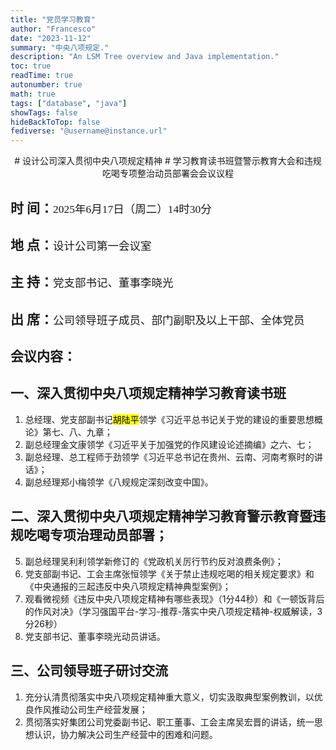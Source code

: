 ```yaml
---
title: "党员学习教育"
author: "Francesco"
date: "2023-11-12"
summary: "中央八项规定."
description: "An LSM Tree overview and Java implementation."
toc: true
readTime: true
autonumber: true
math: true
tags: ["database", "java"]
showTags: false
hideBackToTop: false
fediverse: "@username@instance.url"
---
```


<center>
# 设计公司深入贯彻中央八项规定精神
# 学习教育读书班暨警示教育大会和违规吃喝专项整治动员部署会会议议程
</center>

## __时  间__：<small><span style="font-family: 楷体, KaiTi, 'KaiTi_GB2312', serif; font-weight: normal;">2025年6月17日（周二）14时30分</span></small>





## __地  点__：<small><span style="font-family: 楷体, KaiTi, 'KaiTi_GB2312', serif; font-weight: normal;">设计公司第一会议室</span></small>




## __主  持__：<small><span style="font-family: 楷体, KaiTi, 'KaiTi_GB2312', serif; font-weight: normal;">党支部书记、董事李晓光</span></small>




## __出  席__：<small><span style="font-family: 楷体, KaiTi, 'KaiTi_GB2312', serif; font-weight: normal;">公司领导班子成员、部门副职及以上干部、全体党员</span></small>


## 会议内容：

## 一、深入贯彻中央八项规定精神学习教育读书班
1. 总经理、党支部副书记<mark>胡陆平</mark>领学《习近平总书记关于党的建设的重要思想概论》第七、八、九章；
2. 副总经理金文康领学《习近平关于加强党的作风建设论述摘编》之六、七；
3. 副总经理、总工程师于劲领学《习近平总书记在贵州、云南、河南考察时的讲话》；
4. 副总经理郑小梅领学《八规规定深刻改变中国》。

## 二、深入贯彻中央八项规定精神学习教育警示教育暨违规吃喝专项治理动员部署；
5. 副总经理吴利利领学新修订的《党政机关厉行节约反对浪费条例》；
6. 党支部副书记、工会主席张恒领学《关于禁止违规吃喝的相关规定要求》和《中央通报的三起违反中央八项规定精神典型案例》；
7. 观看微视频《违反中央八项规定精神有哪些表现》（1分44秒）和《一顿饭背后的作风对决》（学习强国平台-学习-推荐-落实中央八项规定精神-权威解读，3分26秒）
8. 党支部书记、董事李晓光动员讲话。

## 三、公司领导班子研讨交流
1. 充分认清贯彻落实中央八项规定精神重大意义，切实汲取典型案例教训，以优良作风推动公司生产经营发展；
2. 贯彻落实好集团公司党委副书记、职工董事、工会主席吴宏晋的讲话，统一思想认识，协力解决公司生产经营中的困难和问题。